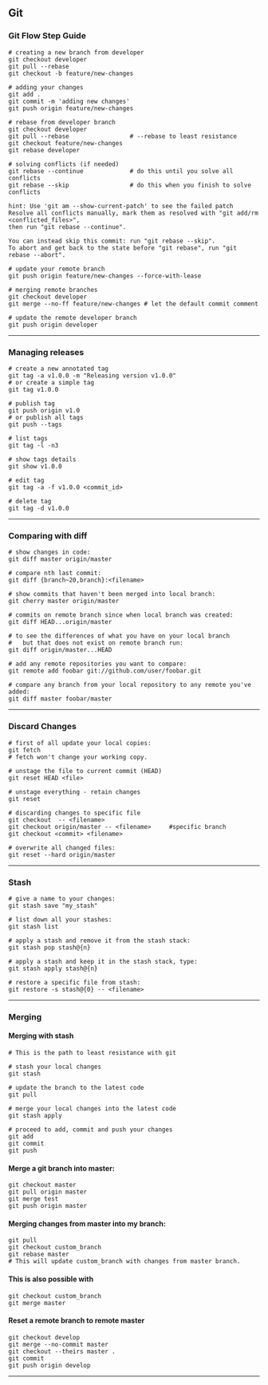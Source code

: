 ## Git


### Git Flow Step Guide

    # creating a new branch from developer
    git checkout developer
    git pull --rebase                      
    git checkout -b feature/new-changes    
    
    # adding your changes
    git add .
    git commit -m 'adding new changes'
    git push origin feature/new-changes
    
    # rebase from developer branch
    git checkout developer
    git pull --rebase                 # --rebase to least resistance
    git checkout feature/new-changes
    git rebase developer                  
    
    # solving conflicts (if needed)
    git rebase --continue             # do this until you solve all conflicts
    git rebase --skip                 # do this when you finish to solve conflicts

    hint: Use 'git am --show-current-patch' to see the failed patch
    Resolve all conflicts manually, mark them as resolved with "git add/rm <conflicted_files>", 
    then run "git rebase --continue".

    You can instead skip this commit: run "git rebase --skip".
    To abort and get back to the state before "git rebase", run "git rebase --abort".

    # update your remote branch
    git push origin feature/new-changes --force-with-lease

    # merging remote branches
    git checkout developer
    git merge --no-ff feature/new-changes # let the default commit comment

    # update the remote developer branch
    git push origin developer 


--- 

### Managing releases

    # create a new annotated tag
    git tag -a v1.0.0 -m "Releasing version v1.0.0"
    # or create a simple tag
    git tag v1.0.0

    # publish tag
    git push origin v1.0
    # or publish all tags
    git push --tags  

    # list tags
    git tag -l -n3

    # show tags details
    git show v1.0.0

    # edit tag
    git tag -a -f v1.0.0 <commit_id>

    # delete tag
    git tag -d v1.0.0


--- 

### Comparing with diff

    # show changes in code:
    git diff master origin/master

    # compare nth last commit:
    git diff {branch~20,branch}:<filename> 

    # show commits that haven't been merged into local branch:
    git cherry master origin/master

    # commits on remote branch since when local branch was created:
    git diff HEAD...origin/master

    # to see the differences of what you have on your local branch
    #	but that does not exist on remote branch run:
    git diff origin/master...HEAD

    # add any remote repositories you want to compare:
    git remote add foobar git://github.com/user/foobar.git

    # compare any branch from your local repository to any remote you've added:
    git diff master foobar/master


--- 

### Discard Changes

    # first of all update your local copies:
    git fetch 
    # fetch won't change your working copy.

    # unstage the file to current commit (HEAD)
    git reset HEAD <file>

    # unstage everything - retain changes
    git reset

    # discarding changes to specific file
    git checkout  -- <filename>
    git checkout origin/master -- <filename> 	 #specific branch
    git checkout <commit> <filename>

    # overwrite all changed files:
    git reset --hard origin/master


--- 

### Stash

    # give a name to your changes:
    git stash save "my_stash"

    # list down all your stashes:
    git stash list

    # apply a stash and remove it from the stash stack:
    git stash pop stash@{n}

    # apply a stash and keep it in the stash stack, type:
    git stash apply stash@{n}

    # restore a specific file from stash:
    git restore -s stash@{0} -- <filename>


--- 

### Merging

#### Merging with stash

    # This is the path to least resistance with git

    # stash your local changes
    git stash

    # update the branch to the latest code
    git pull

    # merge your local changes into the latest code
    git stash apply

    # proceed to add, commit and push your changes
    git add
    git commit
    git push


#### Merge a git branch into master:

    git checkout master
    git pull origin master
    git merge test
    git push origin master


#### Merging changes from master into my branch:

    git pull
    git checkout custom_branch
    git rebase master
    # This will update custom_branch with changes from master branch.
   

#### This is also possible with
    
    git checkout custom_branch
    git merge master


#### Reset a remote branch to remote master

    git checkout develop
    git merge --no-commit master
    git checkout --theirs master .
    git commit
    git push origin develop


--- 




